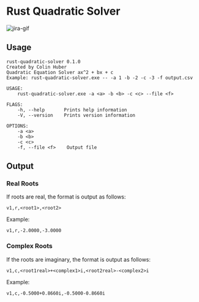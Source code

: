 # Rust Quadratic Solver

![jira-gif](./jira-cli.gif)

## Usage

```
rust-quadratic-solver 0.1.0
Created by Colin Huber
Quadratic Equation Solver ax^2 + bx + c
Example: rust-quadratic-solver.exe -- -a 1 -b -2 -c -3 -f output.csv

USAGE:
    rust-quadratic-solver.exe -a <a> -b <b> -c <c> --file <f>

FLAGS:
    -h, --help       Prints help information
    -V, --version    Prints version information

OPTIONS:
    -a <a>
    -b <b>
    -c <c>
    -f, --file <f>    Output file
```

## Output

### Real Roots

If roots are real, the format is output as follows:

```csv
v1,r,<root1>,<root2>
```

Example:

```csv
v1,r,-2.0000,-3.0000
```

### Complex Roots

If the roots are imaginary, the format is output as follows:

```csv
v1,c,<root1real>+<complex1>i,<root2real>-<complex2>i
```

Example:

```csv
v1,c,-0.5000+0.8660i,-0.5000-0.8660i
```
